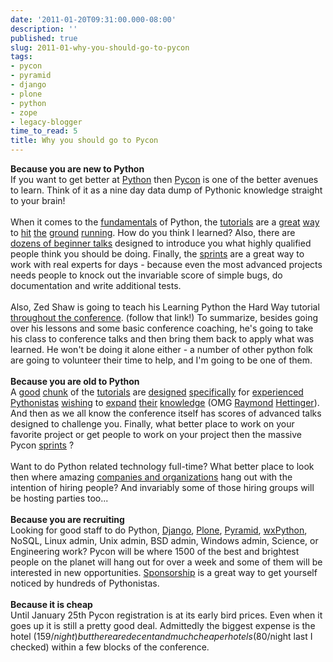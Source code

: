 ```yaml
---
date: '2011-01-20T09:31:00.000-08:00'
description: ''
published: true
slug: 2011-01-why-you-should-go-to-pycon
tags:
- pycon
- pyramid
- django
- plone
- python
- zope
- legacy-blogger
time_to_read: 5
title: Why you should go to Pycon
---
```


<b>Because you are new to Python</b><br />If you want to get better at <a href="http://python.org/">Python</a> then <a href="http://us.pycon.org/">Pycon</a> is one of the better avenues to learn. Think of it as a nine day data dump of Pythonic knowledge straight to your brain!<br /><br />When it comes to the <a href="http://us.pycon.org/2011/schedule/sessions/99/">fundamentals</a> of Python, the <a href="http://us.pycon.org/2011/schedule/sessions/117/">tutorials</a> are a <a href="http://us.pycon.org/2011/schedule/sessions/118/">great</a> <a href="http://us.pycon.org/2011/schedule/sessions/111/">way</a> to <a href="http://us.pycon.org/2011/schedule/sessions/219/">hit</a> <a href="http://us.pycon.org/2011/schedule/sessions/32/">the</a> <a href="http://us.pycon.org/2011/schedule/sessions/108/">ground</a> <a href="http://us.pycon.org/2011/schedule/sessions/242/">running</a>. How do you think I learned? Also, there are <a href="http://us.pycon.org/2011/schedule/lists/talks/">dozens of beginner talks</a> designed to introduce you what highly qualified people think you should be doing. Finally, the <a href="http://us.pycon.org/2011/sprints/">sprints</a> are a great way to work with real experts for days - because even the most advanced projects needs people to knock out the invariable score of simple bugs, do documentation and write additional tests.<br /><br />Also, Zed Shaw is going to teach his Learning Python the Hard Way tutorial <a href="http://sheddingbikes.com/posts/1295120282.html">throughout the conference</a>. (follow that link!) To summarize, besides going over his lessons and some basic conference coaching, he's going to take his class to conference talks and then bring them back to apply what was learned. He won't be doing it alone either - a number of other python folk are going to volunteer their time to help, and I'm going to be one of them.<br /><br /><b>Because you are old to Python</b><br />A <a href="http://us.pycon.org/2011/schedule/sessions/47/">good</a> <a href="http://us.pycon.org/2011/schedule/sessions/122/">chunk</a> of the <a href="http://us.pycon.org/2011/schedule/sessions/141/">tutorials</a> are <a href="http://us.pycon.org/2011/schedule/sessions/144/">designed</a> <a href="http://us.pycon.org/2011/schedule/sessions/161/">specifically</a> for <a href="http://us.pycon.org/2011/schedule/sessions/164/">experienced</a> <a href="http://us.pycon.org/2011/schedule/sessions/274/">Pythonistas</a> <a href="http://us.pycon.org/2011/schedule/sessions/187/">wishing</a> to <a href="http://www.blogger.com/"><span id="goog_1045069554"></span>expand<span id="goog_1045069555"></span></a> <a href="http://us.pycon.org/2011/schedule/sessions/64/">their</a> <a href="http://us.pycon.org/2011/schedule/sessions/219/">knowledge</a> (OMG <a href="http://us.pycon.org/2011/schedule/sessions/259/">Raymond</a> <a href="http://us.pycon.org/2011/schedule/sessions/260/">Hettinger</a>). And then as we all know the conference itself has scores of advanced talks designed to challenge you. Finally, what better place to work on your favorite project or get people to work on your project then the massive Pycon&nbsp;<a href="http://us.pycon.org/2011/sprints/">sprints</a>&nbsp;?<br /><br />Want to do Python related technology full-time? What better place to look then where amazing <a href="http://us.pycon.org/2011/sponsors/prospectus/">companies and organizations</a>&nbsp;hang out with the intention of hiring people? And invariably some of those hiring groups will be hosting parties too...<br /><br /><b>Because you are recruiting</b><br />Looking for good staff to do Python, <a href="http://djangoproject.com/">Django</a>, <a href="http://plone.org/">Plone</a>, <a href="http://docs.pylonsproject.org/">Pyramid</a>, <a href="http://wxpython.org/">wxPython</a>, NoSQL, Linux admin, Unix admin, BSD admin, Windows admin, Science, or Engineering work? Pycon will be where 1500 of the best and brightest people on the planet will hang out for over a week and some of them will be interested in new opportunities. <a href="http://us.pycon.org/2011/sponsors/prospectus/">Sponsorship</a> is a great way to get yourself noticed by hundreds of Pythonistas.<br /><br /><b>Because it is cheap</b><br />Until January 25th Pycon registration is at its early bird prices. Even when it goes up it is still a pretty good deal. Admittedly the biggest expense is the hotel ($159/night) but there are decent and much cheaper hotels ($80/night last I checked) within a few blocks of the conference.